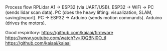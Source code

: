 Process flow 
RPLidar A1 → ESP32 (via UART/USB).
ESP32 → WiFi → PC (sends lidar scan data).
PC (does the heavy lifting: visualization, SLAM, saving/export).
PC → ESP32 → Arduino (sends motion commands).
Arduino (drives the motors).


Good respiritory:
https://github.com/kaiaai/firmware
https://www.youtube.com/watch?v=IOQBNl0O_tI
https://github.com/kaiaai/kaiaai
